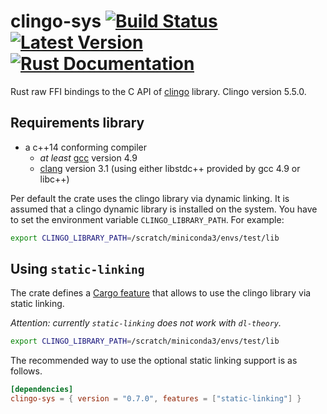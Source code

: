 # clingo-sys [![Build Status](https://github.com/potassco/clingo-sys/workflows/CI%20Test/badge.svg)](https://github.com/potassco/clingo-sys)[![Latest Version](https://img.shields.io/crates/v/clingo-sys.svg)](https://crates.io/crates/clingo-sys)[![Rust Documentation](https://docs.rs/clingo-sys/badge.svg)](https://docs.rs/clingo-sys)

Rust raw FFI bindings to the C API of [clingo](https://github.com/potassco/clingo) library.
Clingo version 5.5.0.

## Requirements library

- a c++14 conforming compiler
  - *at least* [gcc](https://gcc.gnu.org/) version 4.9
  - [clang](http://clang.llvm.org/) version 3.1 (using either libstdc++
    provided by gcc 4.9 or libc++)

Per default the crate uses the clingo library via dynamic linking.
It is assumed that a clingo dynamic library is installed on the system.
You have to set the environment variable `CLINGO_LIBRARY_PATH`. For example:

```sh
export CLINGO_LIBRARY_PATH=/scratch/miniconda3/envs/test/lib
```

## Using `static-linking`

The crate defines a [Cargo feature] that allows to use the clingo library via static linking.

[Cargo feature]: https://doc.rust-lang.org/cargo/reference/manifest.html#the-features-section

*Attention: currently `static-linking` does not work with `dl-theory`.*

```sh
export CLINGO_LIBRARY_PATH=/scratch/miniconda3/envs/test/lib
```

The recommended way to use the optional static linking support is as
follows.

```toml
[dependencies]
clingo-sys = { version = "0.7.0", features = ["static-linking"] }
```
